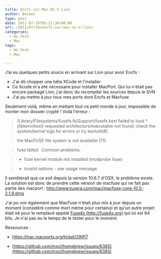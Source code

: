 ```yaml
---
title: Encfs sur Mac OS X Lion
author: Deimos
type: post
date: 2011-07-18T05:21:36+00:00
url: /2011/07/18/encfs-sur-mac-os-x-lion/
categories:
  - Hi-Tech
  - Mac
tags:
  - Hi-Tech
  - Mac

---
```


J’ai eu quelques petits soucis en arrivant sur Lion pour avoir Encfs :


* J'ai dû chopper une bêta XCode et l'installer
* Ce Xcode m'a été nécessaire pour installer MacPort. Qui lui n'était pas encore packagé Lion, j'ai donc du recompiler les sources depuis le SVN
* J'ai pu mettre à jour tous mes ports dont Encfs et Macfuse

Seulement voilà, même en mettant tout ce petit monde à jour, impossible de monter mon dossier crypté ! Voilà l'erreur :

> /Library/Filesystems/fusefs.fs/Support/fusefs.kext failed to load * (libkern/kext) requested architecture/executable not found; check the system/kernel logs for errors or try kextutil(8).
  
> the MacFUSE file system is not available (71)
  
> fuse failed.  Common problems:
  
> * fuse kernel module not installed (modprobe fuse)
  
> * invalid options - see usage message

Il semblerait que ce soit depuis la version 10.6.7 d'OSX, le problème existe. La solution est donc de prendre cette version de macfuse qui ne fait pas partie des macport : <http://www.tuxera.com/mac/macfuse-core-10.5-2.1.9.dmg>

J'ai pu voir également que MacFuse n'était plus mis à jour depuis un moment (considéré comme mort même pour certains) et qu'un autre projet était né pour le remplacé appelé [Fuse4x (http://fuse4x.org)](http://fuse4x.org/) qui lui est 64 bits. Je n'ai pas eu le temps de le tester pour le moment.

Ressources :
  
* https://trac.macports.org/ticket/29917
  
* [https://github.com/mxcl/homebrew/issues/6385](https://github.com/mxcl/homebrew/issues/6385)
